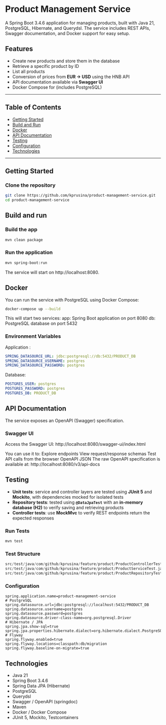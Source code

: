 # Product Management Service

A Spring Boot 3.4.6 application for managing products, built with Java 21, PostgreSQL, Hibernate, and Querydsl. The
service includes REST APIs, Swagger documentation, and Docker support for easy setup.

## Features

- Create new products and store them in the database
- Retrieve a specific product by ID
- List all products
- Conversion of prices from **EUR → USD** using the HNB API
- API documentation available via **Swagger UI**
- Docker Compose for (includes PostgreSQL)

---

## Table of Contents

- [Getting Started](#getting-started)
- [Build and Run](#build-and-run)
- [Docker](#docker)
- [API Documentation](#api-documentation)
- [Testing](#testing)
- [Configuration](#configuration)
- [Technologies](#technologies)

---

## Getting Started

### Clone the repository

```bash
git clone https://github.com/kprusina/product-management-service.git
cd product-management-service
```

## Build and run

### Build the app

```bash
mvn clean package
```

### Run the application

```bash
mvn spring-boot:run
```

The service will start on http://localhost:8080.

## Docker

You can run the service with PostgreSQL using Docker Compose:

```bash
docker-compose up --build
```

This will start two services:
app: Spring Boot application on port 8080
db: PostgreSQL database on port 5432

### Environment Variables

Application :

```yaml
SPRING_DATASOURCE_URL: jdbc:postgresql://db:5432/PRODUCT_DB
SPRING_DATASOURCE_USERNAME: postgres
SPRING_DATASOURCE_PASSWORD: postgres
```

Database:

```yaml
POSTGRES_USER: postgres
POSTGRES_PASSWORD: postgres
POSTGRES_DB: PRODUCT_DB
```

## API Documentation

The service exposes an OpenAPI (Swagger) specification.

### Swagger UI

Access the Swagger UI:
http://localhost:8080/swagger-ui/index.html

You can use it to:
Explore endpoints
View request/response schemas
Test API calls from the browser
OpenAPI JSON
The raw OpenAPI specification is available at:
http://localhost:8080/v3/api-docs

## Testing

- **Unit tests**: service and controller layers are tested using **JUnit 5** and **Mockito**, with dependencies mocked
  for isolated tests
- **Repository tests**: tested using **`@DataJpaTest`** with an **in-memory database (H2)** to verify saving and
  retrieving products
- **Controller tests**: use **MockMvc** to verify REST endpoints return the expected responses

### Run Tests

```bash
mvn test
```

### Test Structure

```swift
src/test/java/com/github/kprusina/feature/product/ProductControllerTest.java → controller tests using MockMvc
src/test/java/com/github/kprusina/feature/product/ProductServiceTest.java    → service layer unit tests with Mockito
src/test/java/com/github/kprusina/feature/product/ProductRepositoryTest.java → repository tests using @DataJpaTest with H2
```

### Configuration

```properties
spring.application.name=product-management-service
# PostgreSQL
spring.datasource.url=jdbc:postgresql://localhost:5432/PRODUCT_DB
spring.datasource.username=postgres
spring.datasource.password=postgres
spring.datasource.driver-class-name=org.postgresql.Driver
# Hibernate / JPA
spring.jpa.show-sql=true
spring.jpa.properties.hibernate.dialect=org.hibernate.dialect.PostgreSQLDialect
# Flyway
spring.flyway.enabled=true
spring.flyway.locations=classpath:db/migration
spring.flyway.baseline-on-migrate=true
```

## Technologies

- Java 21
- Spring Boot 3.4.6
- Spring Data JPA (Hibernate)
- PostgreSQL
- Querydsl
- Swagger / OpenAPI (springdoc)
- Maven
- Docker / Docker Compose
- JUnit 5, Mockito, Testcontainers
